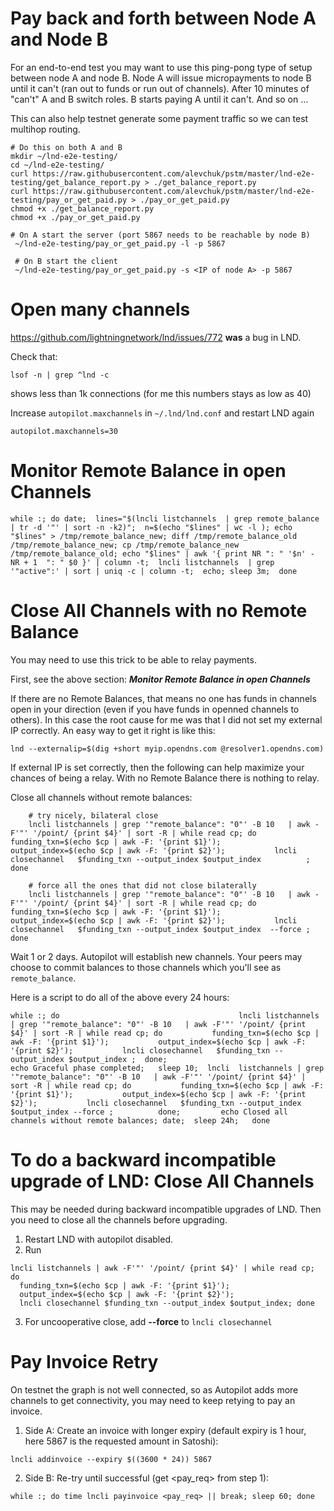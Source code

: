 Pay back and forth between Node A and Node B 
=============================================

For an end-to-end test you may want to use this ping-pong type of setup between node A and node B. Node A will issue micropayments to node B until it can't (ran out to funds or run out of channels). After 10 minutes of "can't" A and B switch roles. B starts paying A until it can't. And so on ...

This can also help testnet generate some payment traffic so we can test multihop routing.

```
# Do this on both A and B
mkdir ~/lnd-e2e-testing/
cd ~/lnd-e2e-testing/
curl https://raw.githubusercontent.com/alevchuk/pstm/master/lnd-e2e-testing/get_balance_report.py > ./get_balance_report.py
curl https://raw.githubusercontent.com/alevchuk/pstm/master/lnd-e2e-testing/pay_or_get_paid.py > ./pay_or_get_paid.py
chmod +x ./get_balance_report.py
chmod +x ./pay_or_get_paid.py

# On A start the server (port 5867 needs to be reachable by node B)
 ~/lnd-e2e-testing/pay_or_get_paid.py -l -p 5867
 
 # On B start the client
 ~/lnd-e2e-testing/pay_or_get_paid.py -s <IP of node A> -p 5867
```

Open many channels
==================

https://github.com/lightningnetwork/lnd/issues/772 **was** a bug in LND.

Check that:
```
lsof -n | grep ^lnd -c
```
shows less than 1k connections (for me this numbers stays as low as 40)


Increase `autopilot.maxchannels`  in `~/.lnd/lnd.conf` and restart LND again
```
autopilot.maxchannels=30
```



Monitor Remote Balance in open Channels
=======================================
```
while :; do date;  lines="$(lncli listchannels  | grep remote_balance | tr -d '"' | sort -n -k2)";  n=$(echo "$lines" | wc -l ); echo "$lines" > /tmp/remote_balance_new; diff /tmp/remote_balance_old /tmp/remote_balance_new; cp /tmp/remote_balance_new /tmp/remote_balance_old; echo "$lines" | awk '{ print NR ": " '$n' - NR + 1  ": " $0 }' | column -t;  lncli listchannels  | grep '"active":' | sort | uniq -c | column -t;  echo; sleep 3m;  done
```


Close All Channels with no Remote Balance
=========================================

You may need to use this trick to be able to relay payments.

First, see the above section: ***Monitor Remote Balance in open Channels***

If there are no Remote Balances, that means no one has funds in channels open in your direction (even if you have funds in openned channels to others). In this case the root cause for me was that I did not set my external IP correctly. An easy way to get it right is like this:
```
lnd --externalip=$(dig +short myip.opendns.com @resolver1.opendns.com)
```
 
If external IP is set correctly, then the following can help maximize your chances of being a relay. With no Remote Balance there is nothing to relay.

Close all channels without remote balances:
```
    # try nicely, bilateral close
    lncli listchannels | grep '"remote_balance": "0"' -B 10   | awk -F'"' '/point/ {print $4}' | sort -R | while read cp; do           funding_txn=$(echo $cp | awk -F: '{print $1}');           output_index=$(echo $cp | awk -F: '{print $2}');           lncli closechannel   $funding_txn --output_index $output_index          ;         done

    # force all the ones that did not close bilaterally
    lncli listchannels | grep '"remote_balance": "0"' -B 10   | awk -F'"' '/point/ {print $4}' | sort -R | while read cp; do           funding_txn=$(echo $cp | awk -F: '{print $1}');           output_index=$(echo $cp | awk -F: '{print $2}');           lncli closechannel   $funding_txn --output_index $output_index  --force ;         done
```

Wait 1 or 2 days. Autopilot will establish new channels. Your peers may choose to commit balances to those channels which you'll see as `remote_balance`.

Here is a script to do all of the above every 24 hours:
```
while :; do                                        lncli listchannels | grep '"remote_balance": "0"' -B 10   | awk -F'"' '/point/ {print $4}' | sort -R | while read cp; do           funding_txn=$(echo $cp | awk -F: '{print $1}');           output_index=$(echo $cp | awk -F: '{print $2}');           lncli closechannel   $funding_txn --output_index $output_index ;  done;                                                                                                                                                                                                echo Graceful phase completed;   sleep 10;  lncli  listchannels | grep '"remote_balance": "0"' -B 10   | awk -F'"' '/point/ {print $4}' | sort -R | while read cp; do           funding_txn=$(echo $cp | awk -F: '{print $1}');           output_index=$(echo $cp | awk -F: '{print $2}');           lncli closechannel   $funding_txn --output_index $output_index --force ;          done;         echo Closed all channels without remote balances; date;  sleep 24h;   done
```

To do a backward incompatible upgrade of LND: Close All Channels
================================================================

This may be needed during backward incompatible upgrades of LND. Then you need to close all the channels before upgrading.

1. Restart LND with autopilot disabled.
2. Run
```
lncli listchannels | awk -F'"' '/point/ {print $4}' | while read cp; do 
  funding_txn=$(echo $cp | awk -F: '{print $1}');
  output_index=$(echo $cp | awk -F: '{print $2}'); 
  lncli closechannel $funding_txn --output_index $output_index; done
```
3. For uncooperative close, add **--force** to  `lncli closechannel` 

Pay Invoice Retry
=================

On testnet the graph is not well connected, so as Autopilot adds more channels to get connectivity, you may need to keep retying to pay an invoice. 

1. Side A: Create an invoice with longer expiry (default expiry is 1 hour, here 5867 is the requested amount in Satoshi):
```
lncli addinvoice --expiry $((3600 * 24)) 5867
```

2. Side B: Re-try until successful (get <pay_req> from step 1):
```
while :; do time lncli payinvoice <pay_req> || break; sleep 60; done
```

